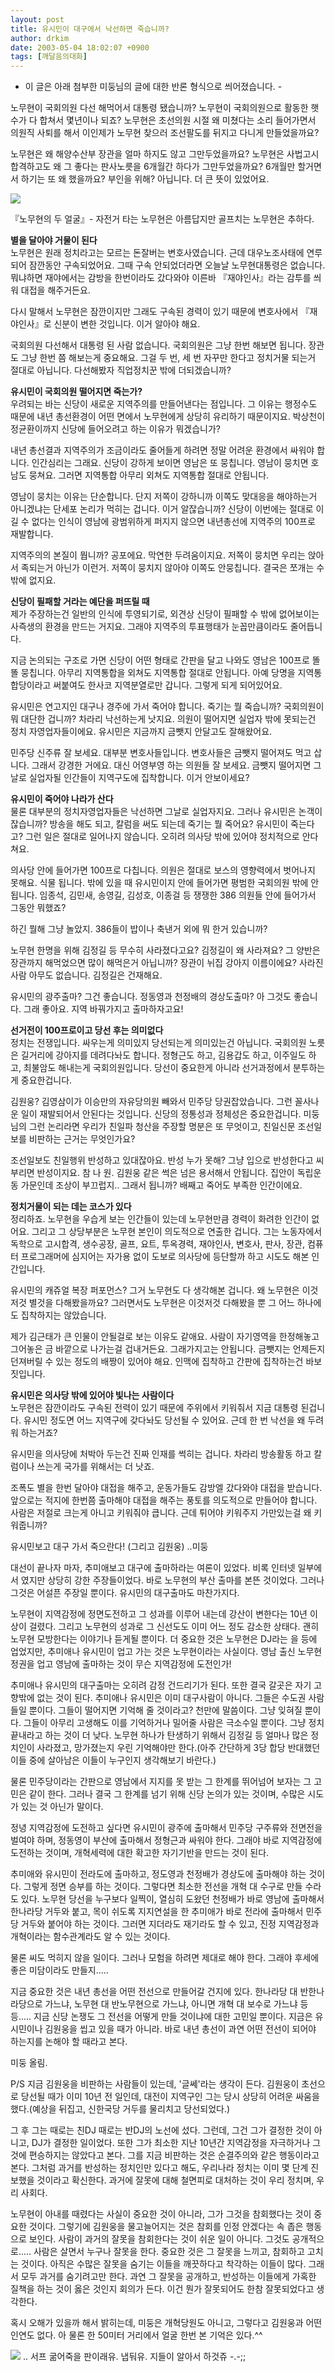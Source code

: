 ```yaml
---
layout: post
title: 유시민이 대구에서 낙선하면 죽습니까?
author: drkim
date: 2003-05-04 18:02:07 +0900
tags: [깨달음의대화]
---
```


  - 이 글은 아래 첨부한 미둥님의 글에 대한 반론 형식으로 씌어졌습니다. -


노무현이 국회의원 다선 해먹어서 대통령 됐습니까? 노무현이 국회의원으로 활동한 햇수가 다 합쳐서 몇년이나 되죠? 노무현은 초선의원 시절 왜 미쳤다는 소리 들어가면서 의원직 사퇴를 해서 이인제가 노무현 찾으러 조선팔도를 뒤지고 다니게 만들었을까요? 

노무현은 왜 해양수산부 장관을 얼마 하지도 않고 그만두었을까요? 노무현은 사법고시 합격하고도 왜 그 좋다는 판사노릇을 6개월간 하다가 그만두었을까요? 6개월만 할거면서 하기는 또 왜 했을까요? 부인을 위해? 아닙니다. 더 큰 뜻이 있었어요.

![](http://drkimz.com/technote/board/private/upimg/1052038670.JPG)

『노무현의 두 얼굴』- 자전거 타는 노무현은 아름답지만 골프치는 노무현은 추하다.

**별을 달아야 거물이 된다**  
노무현은 원래 정치라고는 모르는 돈잘버는 변호사였습니다. 근데 대우노조사태에 연루되어 잠깐동안 구속되었어요. 그때 구속 안되었더라면 오늘날 노무현대통령은 없습니다. 뭐냐하면 재야에서는 감방을 한번이라도 갔다와야 이른바 『재야인사』라는 감투를 씌워 대접을 해주거든요.

다시 말해서 노무현은 잠깐이지만 그래도 구속된 경력이 있기 때문에 변호사에서 『재야인사』로 신분이 변한 것입니다. 이거 알아야 해요. 

국회의원 다선해서 대통령 된 사람 없습니다. 국회의원은 그냥 한번 해보면 됩니다. 장관도 그냥 한번 쯤 해보는게 중요해요. 그걸 두 번, 세 번 자꾸만 한다고 정치거물 되는거 절대로 아닙니다. 다선해봤자 직업정치꾼 밖에 더되겠습니까?

**유시민이 국회의원 떨어지면 죽는가?**  
우려되는 바는 신당이 새로운 지역주의를 만들어낸다는 점입니다. 그 이유는 행정수도 때문에 내년 총선환경이 어떤 면에서 노무현에게 상당히 유리하기 때문이지요. 박상천이 정균환이까지 신당에 들어오려고 하는 이유가 뭐겠습니가?

내년 총선결과 지역주의가 조금이라도 줄어들게 하려면 정말 어려운 환경에서 싸워야 합니다. 인간심리는 그래요. 신당이 강하게 보이면 영남은 또 뭉칩니다. 영남이 뭉치면 호남도 뭉쳐요. 그러면 지역통합 아무리 외쳐도 지역통합 절대로 안됩니다. 

영남이 뭉치는 이유는 단순합니다. 단지 저쪽이 강하니까 이쪽도 맞대응을 해야하는거 아니겠냐는 단세포 논리가 먹히는 겁니다. 이거 알잖습니까? 신당이 이번에는 절대로 이길 수 없다는 인식이 영남에 광범위하게 퍼지지 않으면 내년총선에 지역주의 100프로 재발합니다. 

지역주의의 본질이 뭡니까? 공포에요. 막연한 두려움이지요. 저쪽이 뭉치면 우리는 앉아서 족되는거 아닌가 이런거. 저쪽이 뭉치지 않아야 이쪽도 안뭉칩니다. 결국은 쪼개는 수 밖에 없지요. 

**신당이 필패할 거라는 예단을 퍼뜨릴 때**  
제가 주장하는건 일반의 인식에 투영되기로, 외견상 신당이 필패할 수 밖에 없어보이는 사즉생의 환경을 만드는 거지요. 그래야 지역주의 투표행태가 눈꼽만큼이라도 줄어듭니다. 

지금 논의되는 구조로 가면 신당이 어떤 형태로 간판을 달고 나와도 영남은 100프로 똘똘 뭉칩니다. 아무리 지역통합을 외쳐도 지역통합 절대로 안됩니다. 아예 당명을 지역통합당이라고 써붙여도 한사코 지역분열로만 갑니다. 그렇게 되게 되어있어요.

유시민은 연고지인 대구나 경주에 가서 죽어야 합니다. 죽기는 뭘 죽습니까? 국회의원이 뭐 대단한 겁니까? 차라리 낙선하는게 낫지요. 의원이 떨어지면 실업자 밖에 못되는건 정치 자영업자들이에요. 유시민은 지금까지 금뺏지 안달고도 잘해왔어요. 

민주당 신주류 잘 보세요. 대부분 변호사들입니다. 변호사들은 금뺏지 떨어져도 먹고 삽니다. 그래서 강경한 거에요. 대신 어영부영 하는 의원들 잘 보세요. 금뺏지 떨어지면 그날로 실업자될 인간들이 지역구도에 집착합니다. 이거 안보이세요? 

**유시민이 죽어야 나라가 산다**  
물론 대부분의 정치자영업자들은 낙선하면 그날로 실업자지요. 그러나 유시민은 논객이잖습니까? 방송을 해도 되고, 칼럼을 써도 되는데 죽기는 뭘 죽어요? 유시민이 죽는다고? 그런 일은 절대로 일어나지 않습니다. 오히려 의사당 밖에 있어야 정치적으로 안다쳐요.

의사당 안에 들어가면 100프로 다칩니다. 의원은 절대로 보스의 영향력에서 벗어나지 못해요. 식물 됩니다. 밖에 있을 때 유시민이지 안에 들어가면 평범한 국회의원 밖에 안됩니다. 임종석, 김민새, 송영길, 김성호, 이종걸 등 쟁쟁한 386 의원들 안에 들어가서 그동안 뭐했죠? 

하긴 뭘해 그냥 놀았지. 386들이 밥이나 축낸거 외에 뭐 한거 있습니까?

노무현 한명을 위해 김정길 등 무수히 사라졌다고요? 김정길이 왜 사라져요? 그 양반은 장관까지 해먹었으면 많이 해먹은거 아닙니까? 장관이 뉘집 강아지 이름이에요? 사라진 사람 아무도 없습니다. 김정길은 건재해요. 

유시민의 광주출마? 그건 좋습니다. 정동영과 천정배의 경상도출마? 아 그것도 좋습니다. 그래 좋아요. 지역 바꿔가지고 출마하자고요! 

**선거전이 100프로이고 당선 후는 의미없다**  
정치는 전쟁입니다. 싸우는게 의미있지 당선되는게 의미있는건 아닙니다. 국회의원 노릇은 길거리에 강아지를 데려다놔도 합니다. 정형근도 하고, 김용갑도 하고, 이주일도 하고, 최불암도 해내는게 국회의원입니다. 당선이 중요한게 아니라 선거과정에서 분투하는게 중요한겁니다. 

김원웅? 김영삼이가 이승만의 자유당의원 빼와서 민주당 당권잡았습니다. 그런 꼴사나운 일이 재발되어서 안된다는 것입니다. 신당의 정통성과 정체성은 중요한겁니다. 미둥님의 그런 논리라면 우리가 친일파 청산을 주장할 명분은 또 무엇이고, 친일신문 조선일보를 비판하는 근거는 무엇인가요? 

조선일보도 친일행위 반성하고 있대잖아요. 반성 누가 못해? 그냥 입으로 반성한다고 씨부리면 반성이지요. 참 나 원. 김원웅 같은 썩은 넘은 용서해서 안됩니다. 집안이 독립운동 가문인데 조상이 부끄럽지.. 그래서 됩니까? 배째고 죽어도 부족한 인간이에요. 

**정치거물이 되는 데는 코스가 있다**  
정리하죠. 노무현을 우습게 보는 인간들이 있는데 노무현만큼 경력이 화려한 인간이 없어요. 그리고 그 상당부분은 노무현 본인이 의도적으로 연출한 겁니다. 그는 노동자에서 독학으로 고시합격, 생수공장, 골프, 요트, 투옥경력, 재야인사, 변호사, 판사, 장관, 컴퓨터 프로그래머에 심지어는 자가용 없이 도보로 의사당에 등단할까 하고 시도도 해본 인간입니다. 

유시민의 캐쥬얼 복장 퍼포먼스? 그거 노무현도 다 생각해본 겁니다. 왜 노무현은 이것저것 별것을 다해봤을까요? 그러면서도 노무현은 이것저것 다해봤을 뿐 그 어느 하나에도 집착하지는 않았습니다. 

제가 김근태가 큰 인물이 안될걸로 보는 이유도 같애요. 사람이 자기영역을 한정해놓고 그어놓은 금 바깥으로 나가는걸 겁내거든요. 그래가지고는 안됩니다. 금뺏지는 언제든지 던져버릴 수 있는 정도의 배짱이 있어야 해요. 인맥에 집착하고 간판에 집착하는건 바보짓입니다. 

**유시민은 의사당 밖에 있어야 빛나는 사람이다**  
노무현은 잠깐이라도 구속된 전력이 있기 때문에 주위에서 키워줘서 지금 대통령 된겁니다. 유시민 정도면 어느 지역구에 갖다놔도 당선될 수 있어요. 근데 한 번 낙선을 왜 두려워 하는거죠? 

유시민을 의사당에 처박아 두는건 진짜 인재를 썩히는 겁니다. 차라리 방송활동 하고 칼럼이나 쓰는게 국가를 위해서는 더 낫죠.

조폭도 별을 한번 달아야 대접을 해주고, 운동가들도 감방엘 갔다와야 대접을 받습니다. 앞으로는 적지에 한번쯤 출마해야 대접을 해주는 풍토를 의도적으로 만들어야 합니다. 사람은 저절로 크는게 아니고 키워줘야 큽니다. 근데 튀어야 키워주지 가만있는걸 왜 키워줍니까?


  유시민보고 대구 가서 죽으란다! (그리고 김원웅) ..미둥


대선이 끝나자 마자, 추미애보고 대구에 출마하라는 여론이 있었다. 비록 인터넷 일부에서 였지만 상당히 강한 주장들이었다. 바로 노무현의 부산 출마를 본뜬 것이었다. 그러나 그것은 어설픈 주장일 뿐이다. 유시민의 대구출마도 마찬가지다.

노무현이 지역감정에 정면도전하고 그 성과를 이루어 내는데 강산이 변한다는 10년 이상이 걸렸다. 그리고 노무현의 성과로 그 신선도도 이미 어느 정도 감소한 상태다. 괜히 노무현 모방한다는 이야기나 듣게될 뿐이다. 더 중요한 것은 노무현은 DJ라는 을 등에 업었지만, 추미애나 유시민이 업고 가는 것은 노무현이라는 사실이다. 영남 출신 노무현 정권을 업고 영남에 출마하는 것이 무슨 지역감정에 도전인가!

추미애나 유시민의 대구출마는 오히려 감정 건드리기가 된다. 또한 결국 갈곳은 자기 고향밖에 없는 것이 된다. 추미애나 유시민은 이미 대구사람이 아니다. 그들은 수도권 사람들일 뿐이다. 그들이 떨어지면 기억해 줄 것이라고? 천만에 말씀이다. 그냥 잊혀질 뿐이다. 그들이 아무리 고생해도 이를 기억하거나 밀어줄 사람은 극소수일 뿐이다. 그냥 정치 끝내라고 하는 것이 더 낮다. 노무현 하나가 탄생하기 위해서 김정길 등 얼마나 많은 정치인이 사라졌고, 망가졌는지 우린 기억해야만 한다.(아주 간단하게 3당 합당 반대했던 이들 중에 살아남은 이들이 누구인지 생각해보기 바란다.)

물론 민주당이라는 간판으로 영남에서 지지를 못 받는 그 한계를 뛰어넘어 보자는 그 고민은 같이 한다. 그러나 결국 그 한계를 넘기 위해 신당 논의가 있는 것이며, 수많은 시도가 있는 것 아닌가 말이다.

정녕 지역감정에 도전하고 싶다면 유시민이 광주에 출마해서 민주당 구주류와 전면전을 벌여야 하며, 정동영이 부산에 출마해서 정형근과 싸워야 한다. 그래야 바로 지역감정에 도전하는 것이며, 개혁세력에 대한 확고한 자기기반을 만드는 것이 된다.

추미애와 유시민이 전라도에 출마하고, 정도영과 천정배가 경상도에 출마해야 하는 것이다. 그렇게 정면 승부를 하는 것이다. 그렇다면 최소한 전선을 개혁 대 수구로 만들 수라도 있다. 노무현 당선을 누구보다 일찍이, 열심히 도왔던 천정배가 바로 영남에 출마해서 한나라당 거두와 붙고, 목이 쉬도록 지지연설을 한 추미애가 바로 전라에 출마해서 민주당 거두와 붙어야 하는 것이다. 그러면 지더라도 재기라도 할 수 있고, 진정 지역감정과 개혁이라는 함수관계라도 알 수 있는 것이다.

물론 씨도 먹히지 않을 일이다. 그러나 모험을 하려면 제대로 해야 한다. 그래야 후세에 좋은 미담이라도 만들지.....

지금 중요한 것은 내년 총선을 어떤 전선으로 만들어갈 건지에 있다. 한나라당 대 반한나라당으로 가느냐, 노무현 대 반노무현으로 가느냐, 아니면 개혁 대 보수로 가느냐 등등..... 지금 신당 논쟁도 그 전선을 어떻게 만들 것이냐에 대한 고민일 뿐이다. 지금은 유시민이나 김원웅을 씹고 있을 때가 아니라. 바로 내년 총선이 과연 어떤 전선이 되어야 하는지를 논해야 할 때라고 본다.

미둥 올림.

P/S 지금 김원웅을 비판하는 사람들이 있는데, '글쎄'라는 생각이 든다. 김원웅이 초선으로 당선될 때가 이미 10년 전 일인데, 대전이 지역구인 그는 당시 상당히 어려운 싸움을 했다.(예상을 뒤집고, 신한국당 거두를 물리치고 당선되었다.) 

그 후 그는 때로는 친DJ 때로는 반DJ의 노선에 섰다. 그런데, 그건 그가 결정한 것이 아니고, DJ가 결정한 일이었다. 또한 그가 최소한 지난 10년간 지역감정을 자극하거나 그것에 편승하지는 않았다고 본다. 그를 지금 비판하는 것은 순결주의와 같은 행동이라고 본다. 그처럼 과거를 반성하는 정치인만 있다고 해도, 우리나라 정치는 이미 몇 단계 진보했을 것이라고 확신한다. 과거에 잘못에 대해 철면피로 대처하는 것이 우리 정치며, 우리 사회다.

노무현이 아내를 때렸다는 사실이 중요한 것이 아니라, 그가 그것을 참회했다는 것이 중요한 것이다. 그렇기에 김원웅을 물고늘어지는 것은 참회를 인정 안겠다는 속 좁은 행동으로 보인다. 사람이 과거의 잘못을 참회한다는 것이 쉬운 일이 아니다. 그것도 공개적으로..... 사람은 살면서 누구나 잘못을 한다. 중요한 것은 그 잘못을 느끼고, 참회하고 고치는 것이다. 아직은 수많은 잘못을 숨기는 이들을 깨끗하다고 착각하는 이들이 많다. 그래서 모두 과거를 숨기려고만 한다. 과연 그 잘못을 공개하고, 반성하는 이들에게 가혹한 질책을 하는 것이 옳은 것인지 회의가 든다. 이건 뭔가 잘못되어도 한참 잘못되었다고 생각한다. 

혹시 오해가 있을까 해서 밝히는데, 미둥은 개혁당원도 아니고, 그렇다고 김원웅과 어떤 인연도 없다. 아 물론 한 50미터 거리에서 얼굴 한번 본 기억은 있다.^^ 

  
![](http://drkimz.com/technote/board/private/upimg/1051688224.GIF) .. 서프 굶어죽을 판이래유. 냅둬유. 지들이 알아서 하것쥬 -.-;;